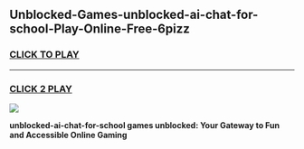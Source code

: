 
## Unblocked-Games-unblocked-ai-chat-for-school-Play-Online-Free-6pizz
<h3>
<a href="https://premium76.site?title=unblocked-ai-chat-for-school&ref=26A">CLICK TO PLAY</a></h3>
<hr>

<h3>
<a href="https://premium76.site?title=unblocked-ai-chat-for-school&ref=26A">CLICK 2 PLAY</a>
  
</h3>

<a href="https://premium76.site?title=unblocked-ai-chat-for-school&ref=26A"><img src="https://clearcache.store/games.png"></a>


**unblocked-ai-chat-for-school games unblocked: Your Gateway to Fun and Accessible Online Gaming**

